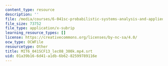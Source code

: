```yaml
---
content_type: resource
description: ''
file: /media/courses/6-041sc-probabilistic-systems-analysis-and-applied-probability-fall-2013/01a39b166d41a1db6b6282599789116e_MIT6_041SCF13_lec08_300k.mp4.srt
file_size: 73752
file_type: application/x-subrip
learning_resource_types: []
license: https://creativecommons.org/licenses/by-nc-sa/4.0/
ocw_type: OCWFile
resourcetype: Other
title: MIT6_041SCF13_lec08_300k.mp4.srt
uid: 01a39b16-6d41-a1db-6b62-82599789116e
---
```

